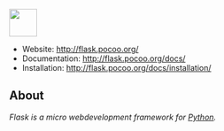 <a href="http://flask.pocoo.org/" title="Flask"><img src="http://flask.pocoo.org/static/logo/flask.png" height="50" /></a>

* Website: http://flask.pocoo.org/
* Documentation: http://flask.pocoo.org/docs/
* Installation: http://flask.pocoo.org/docs/installation/

About
-----

*Flask is a micro webdevelopment framework for [Python](http://www.python.org/).*